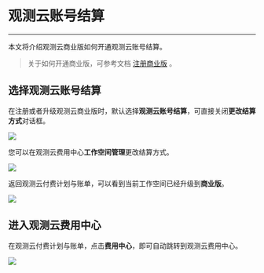 # 观测云账号结算
---

本文将介绍观测云商业版如何开通观测云账号结算。

> 关于如何开通商业版，可参考文档 [注册商业版](../../billing/commercial-register.md) 。

## 选择观测云账号结算

在注册或者升级观测云商业版时，默认选择**观测云账号结算**，可直接关闭**更改结算方式**对话框。

![](../img/9.upgrade_7.png)

您可以在观测云费用中心**工作空间管理**更改结算方式。

![](../img/9.upgrade_9.png)

返回观测云付费计划与账单，可以看到当前工作空间已经升级到**商业版**。

![](../img/9.upgrade_10.png)

## 进入观测云费用中心

在观测云付费计划与账单，点击**费用中心**，即可自动跳转到观测云费用中心。

![](../img/9.upgrade_11.png)

